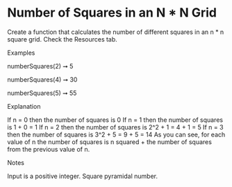 <h1>Number of Squares in an N * N Grid</h1>

Create a function that calculates the number of different squares in an n * n square grid. Check the Resources tab.

Examples

numberSquares(2) ➞ 5

numberSquares(4) ➞ 30

numberSquares(5) ➞ 55

Explanation

If n = 0 then the number of squares is 0
If n = 1 then the number of squares is 1 + 0 = 1
If n = 2 then the number of squares is 2^2 + 1 = 4 + 1 = 5
If n = 3 then the number of squares is 3^2 + 5 = 9 + 5 = 14
As you can see, for each value of n the number of squares is n squared + the number of squares from the previous value of n.

Notes

Input is a positive integer.
Square pyramidal number.
